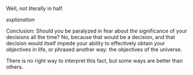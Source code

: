 Well, not literally in half.

*explanation*

Conclusion: Should you be paralyzed in fear about the significance of your decisions all the time? No, because that would be a decision, and that decision would itself impede your ability to effectively obtain your objectives in life, or phrased another way: the objectives of the universe.

There is no right way to interpret this fact, but some ways are better than others. 

